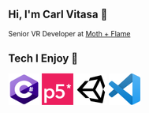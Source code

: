 ## Hi, I'm Carl Vitasa 👋 

Senior VR Developer at [Moth + Flame](https://www.mothandflamevr.com/)

## Tech I Enjoy 🧰 

<p align="left">
    <a href="https://docs.microsoft.com/en-us/dotnet/csharp/">
        <img src="https://github.com/CarlVitasa/CarlVitasa/blob/master/images/C_Sharp_Logo.png?raw=true" width="64" height="64"></a>
    <a href="https://p5js.org/">
        <img src="https://github.com/CarlVitasa/CarlVitasa/blob/master/images/P5_JS_Logo.png?raw=true" width="64" height="64"></a>
    <a href="https://unity.com/" style="text-decoration:none">
        <img src="https://github.com/CarlVitasa/CarlVitasa/blob/master/images/Unity_Logo.png?raw=true" width="64" height="64"></a>
    <a href="https://code.visualstudio.com/" style="text-decoration:none">
        <img src="https://github.com/CarlVitasa/CarlVitasa/blob/master/images/Visual_Studio_Code_Logo.png?raw=true" width="64" height="64"></a>
</p>
